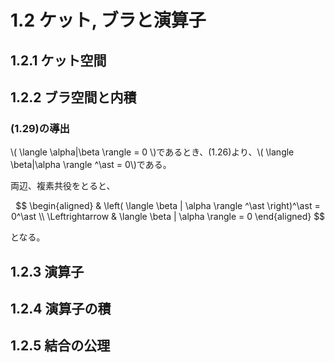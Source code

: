 # 1.2 ケット, ブラと演算子

## 1.2.1 ケット空間

## 1.2.2 ブラ空間と内積

### (1.29)の導出

\\( \langle \alpha|\beta \rangle = 0 \\)であるとき、(1.26)より、\\( \langle \beta|\alpha \rangle ^\ast = 0\\)である。

両辺、複素共役をとると、

$$
\begin{aligned}
    & \left( \langle \beta | \alpha \rangle ^\ast \right)^\ast = 0^\ast \\
    \Leftrightarrow & \langle \beta | \alpha \rangle = 0
\end{aligned}
$$

となる。

## 1.2.3 演算子

## 1.2.4 演算子の積

## 1.2.5 結合の公理

<script type="text/javascript">
  window.MathJax = {
    tex: {
      inlineMath: [['\\(', '\\)']],
      displayMath: [['$$', '$$'], ['\\[', '\\]']]
    },
    // options: {
    //   processEscapes: true
    // }
  };
</script>
<script async src="https://cdnjs.cloudflare.com/ajax/libs/mathjax/3.2.2/es5/tex-mml-chtml.min.js"></script>
